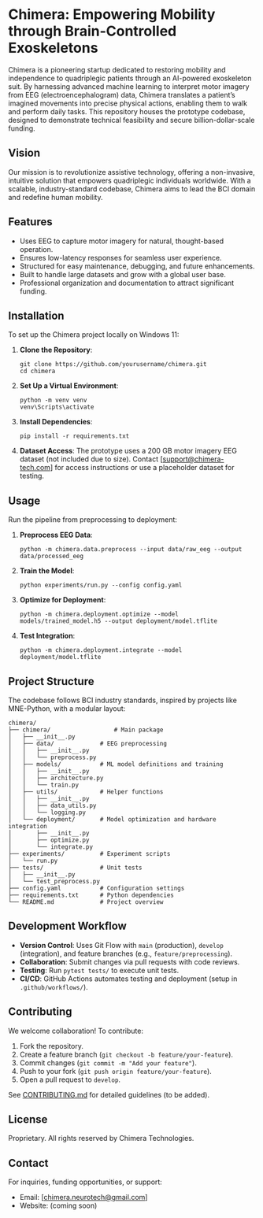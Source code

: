 # Chimera: Empowering Mobility through Brain-Controlled Exoskeletons

Chimera is a pioneering startup dedicated to restoring mobility and independence to quadriplegic patients through an AI-powered exoskeleton suit. By harnessing advanced machine learning to interpret motor imagery from EEG (electroencephalogram) data, Chimera translates a patient’s imagined movements into precise physical actions, enabling them to walk and perform daily tasks. This repository houses the prototype codebase, designed to demonstrate technical feasibility and secure billion-dollar-scale funding.

## Vision
Our mission is to revolutionize assistive technology, offering a non-invasive, intuitive solution that empowers quadriplegic individuals worldwide. With a scalable, industry-standard codebase, Chimera aims to lead the BCI domain and redefine human mobility.

## Features
- Uses EEG to capture motor imagery for natural, thought-based operation.
- Ensures low-latency responses for seamless user experience.
- Structured for easy maintenance, debugging, and future enhancements.
- Built to handle large datasets and grow with a global user base.
- Professional organization and documentation to attract significant funding.

## Installation
To set up the Chimera project locally on Windows 11:

1. **Clone the Repository**:
   ```
   git clone https://github.com/yourusername/chimera.git
   cd chimera
   ```

2. **Set Up a Virtual Environment**:
   ```
   python -m venv venv
   venv\Scripts\activate
   ```

3. **Install Dependencies**:
   ```
   pip install -r requirements.txt
   ```

4. **Dataset Access**:
   The prototype uses a 200 GB motor imagery EEG dataset (not included due to size). Contact [support@chimera-tech.com] for access instructions or use a placeholder dataset for testing.

## Usage
Run the pipeline from preprocessing to deployment:

1. **Preprocess EEG Data**:
   ```
   python -m chimera.data.preprocess --input data/raw_eeg --output data/processed_eeg
   ```

2. **Train the Model**:
   ```
   python experiments/run.py --config config.yaml
   ```

3. **Optimize for Deployment**:
   ```
   python -m chimera.deployment.optimize --model models/trained_model.h5 --output deployment/model.tflite
   ```

4. **Test Integration**:
   ```
   python -m chimera.deployment.integrate --model deployment/model.tflite
   ```

## Project Structure
The codebase follows BCI industry standards, inspired by projects like MNE-Python, with a modular layout:

```
chimera/
├── chimera/                  # Main package
│   ├── __init__.py
│   ├── data/             # EEG preprocessing
│   │   ├── __init__.py
│   │   └── preprocess.py
│   ├── models/           # ML model definitions and training
│   │   ├── __init__.py
│   │   ├── architecture.py
│   │   └── train.py
│   ├── utils/            # Helper functions
│   │   ├── __init__.py
│   │   ├── data_utils.py
│   │   └── logging.py
│   └── deployment/       # Model optimization and hardware integration
│       ├── __init__.py
│       ├── optimize.py
│       └── integrate.py
├── experiments/          # Experiment scripts
│   └── run.py
├── tests/                # Unit tests
│   ├── __init__.py
│   └── test_preprocess.py
├── config.yaml           # Configuration settings
├── requirements.txt      # Python dependencies
└── README.md             # Project overview
```

## Development Workflow
- **Version Control**: Uses Git Flow with `main` (production), `develop` (integration), and feature branches (e.g., `feature/preprocessing`).
- **Collaboration**: Submit changes via pull requests with code reviews.
- **Testing**: Run `pytest tests/` to execute unit tests.
- **CI/CD**: GitHub Actions automates testing and deployment (setup in `.github/workflows/`).

## Contributing
We welcome collaboration! To contribute:
1. Fork the repository.
2. Create a feature branch (`git checkout -b feature/your-feature`).
3. Commit changes (`git commit -m "Add your feature"`).
4. Push to your fork (`git push origin feature/your-feature`).
5. Open a pull request to `develop`.

See [CONTRIBUTING.md](CONTRIBUTING.md) for detailed guidelines (to be added).

## License
Proprietary. All rights reserved by Chimera Technologies.

## Contact
For inquiries, funding opportunities, or support:
- Email: [chimera.neurotech@gmail.com]
- Website: (coming soon)

